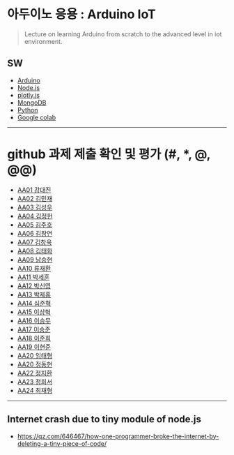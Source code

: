 # 아두이노 응용 : Arduino IoT
> Lecture on learning Arduino from scratch to the advanced level in iot environment.

## SW
- [Arduino](https://www.arduino.cc/)
- [Node.js](https://nodejs.org/ko/)
- [plotly.js](https://plot.ly/)
- [MongoDB](https://www.mongodb.com/download-center#community)
- [Python](https://www.anaconda.com)
- [Google colab](https://colab.research.google.com/)
---

# github 과제 제출 확인 및 평가 (#, *, @, @@)
- [AA01	강대진]()
- [AA02	김민재]()
- [AA03	김성우]()
- [AA04	김정헌]()
- [AA05 김주호]()
- [AA06	김창연]()
- [AA07	김창욱]()
- [AA08	김태화]()
- [AA09 남승현]()
- [AA10	류재환]()
- [AA11	박세훈]()
- [AA12	박신영]()
- [AA13 박제홍]()
- [AA14	심준혁]()
- [AA15	이상혁]() 
- [AA16	이승무]()
- [AA17	이승준]()
- [AA18	이준희]()
- [AA19	이현준]() 
- [AA20	임태형]() 
- [AA20	정동현]()
- [AA22	정지환]()
- [AA23	정희서]() 
- [AA24	최재형]()

---
## Internet crash due to tiny module of node.js
* https://qz.com/646467/how-one-programmer-broke-the-internet-by-deleting-a-tiny-piece-of-code/

